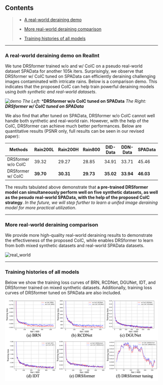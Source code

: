 ## Contents

>- [A real-world deraining demo](#a-real-world-deraining-demo)
>- [More real-world deraining comparison](#more-real-world-deraining-comparison)
>
>- [Training histories of all models](#training-histories-of-all-models)

---



### A real-world deraining demo on RealInt

We tune DRSformer trained w/o and w/ CoIC on a pseudo real-world dataset SPAData for another 105k iters. Surprisingly, we observe that DRSformer w/ CoIC tuned on SPAData can efficiently deraining challenging images contaminated with intricate rains. Below is a comparison demo. This indicates that the proposed CoIC can help train powerful deraining models using *both synthetic and real-world datasets*.

![demo](figures/tune_real_comp.gif)  *The Left:* ***DRSformer w/o CoIC tuned on SPAData**                               *The Right:*  ***DRSformer w/ CoIC tuned on SPAData***

We also find that after tuned on SPAData, DRSformer w/o CoIC cannot well handle both synthetic and real-world rain. However, with the help of the CoIC, DRSformer can achieve much better performances. Below are quantitative results (PSNR only, full results can be seen in our revised paper):

| Methods            | Rain200L  | Rain200H  | Rain800   | DID-Data  | DDN-Data  | SPAData   |
| ------------------ | --------- | --------- | --------- | --------- | --------- | --------- |
| DRSformer w/o CoIC | 39.32     | 29.27     | 28.85     | 34.91     | 33.71     | 45.46     |
| DRSformer w/ CoIC  | **39.70** | **30.31** | **29.73** | **35.02** | **33.94** | **46.03** |

The results tabulated above demonstrate that **a pre-trained DRSformer model can simultaneously perform well on five synthetic datasets, as well as the pesudo real-world SPAData, with the help of the proposed CoIC strategy**. *In the future, we will step further to learn a unifed image deraining model for more practical utilization*. 

----

### More real-world deraining comparison

We provide more high-quality real-world deraining results to demonstrate the effectiveness of the proposed CoIC, while enables DRSformer to learn from both mixed synthetic datasets and real-world SPAData datasets.

![real_world](figures/more_real_world.png)



----

### Training histories of all models

Below we show the training loss curves of BRN, RCDNet, DGUNet, IDT, and DRSformer trained on mixed synthetic datasets. Additionally, training loss curves of DRSformer tuned on SPAData are also included.

<img src="figures/train_hist.png" width="800"/>

